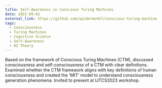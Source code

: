 ```yaml
---
title: Self-Awareness in Conscious Turing Machines
date: 2022-09-01
external_link: https://github.com/spidermonk7/conscious-turing-machine
tags:
  - Consciousness
  - Turing Machines
  - Cognitive Science
  - Self-Awareness
  - AI Theory
---
```


Based on the framework of Conscious Turing Machines (CTM), discussed consciousness and self-consciousness of a CTM with clear definitions. Examined whether the CTM framework aligns with key definitions of human consciousness and created the 'MIT' model to understand consciousness generation phenomena. Invited to present at IJTCS2023 workshop.

<!--more-->